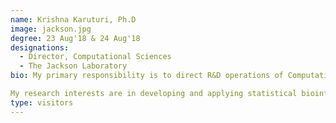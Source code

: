 ```yaml
---
name: Krishna Karuturi, Ph.D
image: jackson.jpg
degree: 23 Aug'18 & 24 Aug'18
designations: 
  - Director, Computational Sciences
  - The Jackson Laboratory  
bio: My primary responsibility is to direct R&D operations of Computational Sciences (CS) at The Jackson Laboratory. CS works with our collaborators and partners at all campuses of The Jackson Laboratory and the expertise of CS spans the whole landscape of bioinformatics.

My research interests are in developing and applying statistical bioinformatics methods, machine learning algorithms and network biology approaches to understand disease biology and model biological processes such as cell division cycle and DNA replication.  We mine integrative heterogeneous omics data analysis and modeling as basis for our research.
type: visitors
---
```

